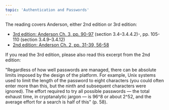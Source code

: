 ```yaml
---
topic: 'Authentication and Passwords'
---
```


The reading covers Anderson, either 2nd edition or 3rd edition:
  * [3rd edition: Anderson Ch. 3, pp. 90-97](https://www.cl.cam.ac.uk/~rja14/Papers/SEv3-ch3-sep16.pdf) (section 3.4–3.4.4.2)-, pp. 105-110 (section 3.4.9–3.4.12)
  * [2nd edition: Anderson Ch. 2, pp. 31-39, 56-58](http://www.cl.cam.ac.uk/~rja14/Papers/SEv2-c02.pdf)

If you read the 3rd edition, please also read this excerpt from the 2nd edition:

"Regardless of how well passwords are managed, there can be absolute limits imposed by the design of the platform. For example, Unix systems used to limit the length of the password to eight characters (you could often enter more than this, but the ninth and subsequent characters were ignored). The effort required to try all possible passwords — the total exhaust time, in cryptanalytic jargon — is 96^8 or about 2^52, and the average effort for a search is half of this" (p. 58).
